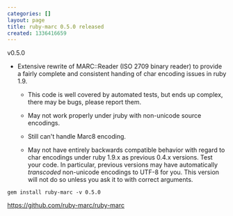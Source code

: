 ```yaml
---
categories: []
layout: page
title: ruby-marc 0.5.0 released
created: 1336416659
---
```

v0.5.0 

- Extensive rewrite of MARC::Reader (ISO 2709 binary reader) to 
  provide a fairly complete and consistent handing of char encoding
  issues in ruby 1.9. 

  - This code is well covered by automated tests, but ends up complex, 
    there may be bugs, please report them. 

  - May not work properly under jruby with non-unicode source 
    encodings. 

  - Still can't handle Marc8 encoding. 

  - May not have entirely backwards compatible behavior with regard to 
    char encodings under ruby 1.9.x as previous 0.4.x versions. Test 
    your code. In particular, previous versions may have automatically 
    _transcoded_ non-unicode encodings to UTF-8 for you. This version 
    will not do so unless you ask it to with correct arguments. 


`gem install ruby-marc -v 0.5.0 `

https://github.com/ruby-marc/ruby-marc
